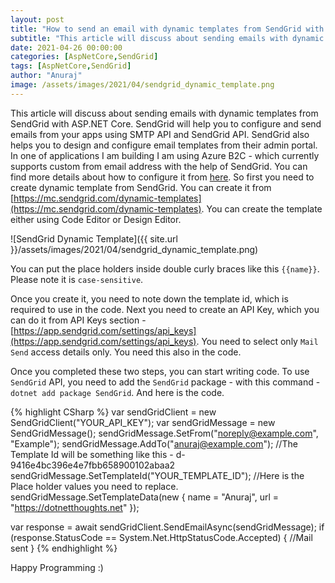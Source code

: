 ```yaml
---
layout: post
title: "How to send an email with dynamic templates from SendGrid with ASP.NET Core"
subtitle: "This article will discuss about sending emails with dynamic templates from SendGrid with ASP.NET Core."
date: 2021-04-26 00:00:00
categories: [AspNetCore,SendGrid]
tags: [AspNetCore,SendGrid]
author: "Anuraj"
image: /assets/images/2021/04/sendgrid_dynamic_template.png
---
```

This article will discuss about sending emails with dynamic templates from SendGrid with ASP.NET Core. SendGrid will help you to configure and send emails from your apps using SMTP API and SendGrid API. SendGrid also helps you to design and configure email templates from their admin portal. In one of applications I am building I am using Azure B2C - which currently supports custom from email address with the help of SendGrid. You can find more details about how to configure it from [here](https://docs.microsoft.com/en-us/azure/active-directory-b2c/custom-email-sendgrid?pivots=b2c-custom-policy&WT.mc_id=AZ-MVP-5002040). So first you need to create dynamic template from SendGrid. You can create it from [https://mc.sendgrid.com/dynamic-templates](https://mc.sendgrid.com/dynamic-templates). You can create the template either using Code Editor or Design Editor.

![SendGrid Dynamic Template]({{ site.url }}/assets/images/2021/04/sendgrid_dynamic_template.png)

You can put the place holders inside double curly braces like this `{{name}}`. Please note it is `case-sensitive`.

Once you create it, you need to note down the template id, which is required to use in the code. Next you need to create an API Key, which you can do it from API Keys section - [https://app.sendgrid.com/settings/api_keys](https://app.sendgrid.com/settings/api_keys). You need to select only `Mail Send` access details only. You need this also in the code.

Once you completed these two steps, you can start writing code. To use `SendGrid` API, you need to add the `SendGrid` package - with this command - `dotnet add package SendGrid`. And here is the code.

{% highlight CSharp %}
var sendGridClient = new SendGridClient("YOUR_API_KEY");
var sendGridMessage = new SendGridMessage();
sendGridMessage.SetFrom("noreply@example.com", "Example");
sendGridMessage.AddTo("anuraj@example.com");
//The Template Id will be something like this - d-9416e4bc396e4e7fbb658900102abaa2
sendGridMessage.SetTemplateId("YOUR_TEMPLATE_ID");
//Here is the Place holder values you need to replace.
sendGridMessage.SetTemplateData(new
{
    name = "Anuraj",
    url = "https://dotnetthoughts.net"
});

var response = await sendGridClient.SendEmailAsync(sendGridMessage);
if (response.StatusCode == System.Net.HttpStatusCode.Accepted)
{
    //Mail sent
}
{% endhighlight %}

Happy Programming :)